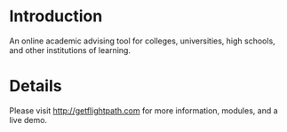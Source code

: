 # Introduction #

An online academic advising tool for colleges, universities, high schools, and other institutions of learning.


# Details #

Please visit http://getflightpath.com for more information, modules, and a live demo.